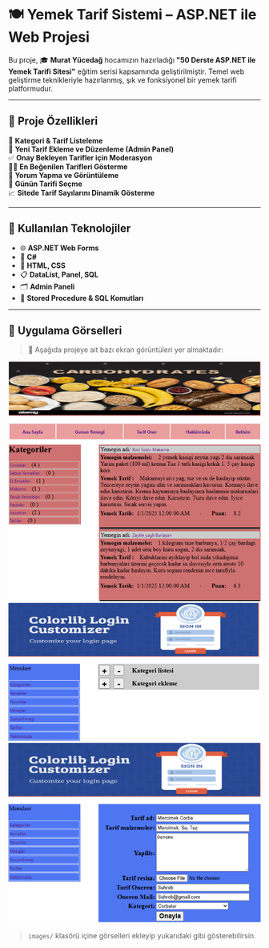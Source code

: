 # 🍽️ Yemek Tarif Sistemi – ASP.NET ile Web Projesi

Bu proje, 🎓 **Murat Yücedağ** hocamızın hazırladığı **"50 Derste ASP.NET ile Yemek Tarifi Sitesi"** eğitim serisi kapsamında geliştirilmiştir. Temel web geliştirme teknikleriyle hazırlanmış, şık ve fonksiyonel bir yemek tarifi platformudur.

---

## 📌 Proje Özellikleri

🔎 **Kategori & Tarif Listeleme**  
📝 **Yeni Tarif Ekleme ve Düzenleme (Admin Panel)**  
✅ **Onay Bekleyen Tarifler için Moderasyon**  
👨‍🍳 **En Beğenilen Tarifleri Gösterme**  
💬 **Yorum Yapma ve Görüntüleme**  
📅 **Günün Tarifi Seçme**  
📈 **Sitede Tarif Sayılarını Dinamik Gösterme**

---

## 🚀 Kullanılan Teknolojiler

- 🌐 **ASP.NET Web Forms**
- 🎯 **C#**
- 🎨 **HTML, CSS**
- 📋 **DataList, Panel, SQL**
- 🗂️ **Admin Paneli**
- 🧮 **Stored Procedure & SQL Komutları**

---

## 🧩 Uygulama Görselleri

> 📸 Aşağıda projeye ait bazı ekran görüntüleri yer almaktadır:

![Ana Sayfa](images/anasayfa1.png)
![Admin Panel](images/adminpanel.png)
![Tarif Detay](images/tarifdetay.png)

> `images/` klasörü içine görselleri ekleyip yukarıdaki gibi gösterebilirsin.
